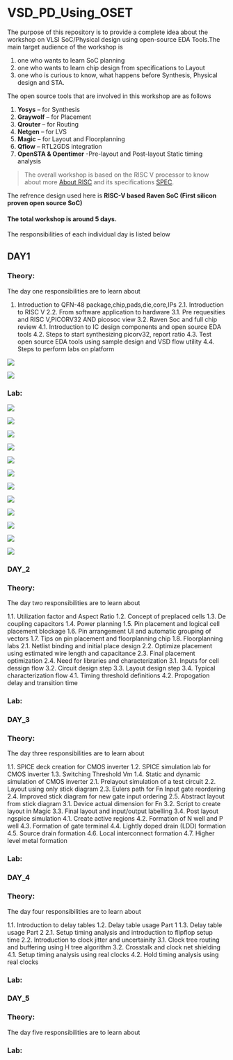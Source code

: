 #  VSD_PD_Using_OSET

The purpose of this repository is to provide a complete idea about the workshop on VLSI SoC/Physical design using open-source EDA Tools.The main target audience of the
workshop is 
1. one who wants to learn SoC planning 
2. one who wants to learn chip design from specifications to Layout
3. one who is curious to know, what happens before Synthesis, Physical design and STA.

The open source tools that are involved in this workshop are as follows
1. **Yosys** – for Synthesis
2. **Graywolf** – for Placement
3. **Qrouter** – for Routing
4. **Netgen** – for LVS
5. **Magic** – for Layout and Floorplanning
6. **Qflow** – RTL2GDS integration
7. **OpenSTA & Opentimer** -Pre-layout and Post-layout Static timing analysis
  
>The overall workshop is based on the RISC V processor to know about more [About RISC](https://riscv.org/about/) and its specifications [SPEC](https://riscv.org/technical/specifications/).

The refrence design used here is **RISC-V based Raven SoC (First silicon proven open source SoC)**

####  The total workshop is around 5 days.
The responsibilities of each individual day is listed below


## DAY1

### Theory:
 The day one responsibilities are to learn about
 
 1.  Introduction to QFN-48 package,chip,pads,die,core,IPs
 2.1.  Introduction to RISC V
 2.2.  From software application to hardware
 3.1.  Pre requesities and RISC V,PICORV32 AND picosoc view
 3.2.  Raven Soc and full chip review
 4.1.  Introduction to IC design components and open source EDA tools
 4.2.  Steps to start synthesizing picorv32, report ratio
 4.3.  Test open source EDA tools using sample design and VSD flow utility
 4.4.  Steps to perform labs on platform





![](/IMAGES/DAY1/DAY-1%20THEORY/QFN48%20package/processor_soc%20block.jpeg)



![](/IMAGES/DAY1/DAY-1%20THEORY/QFN48%20package/QFN48blocksdescr.jpeg)


### Lab:

![](/IMAGES/DAY1/DAY-1%20LAB/mcq3/yosys.jpeg)

![](/IMAGES/DAY1/DAY-1%20LAB/mcq4/sta%20command%20loc.jpeg)

![](/IMAGES/DAY1/DAY-1%20LAB/mcq5/git%20clone.jpeg)

![](/IMAGES/DAY1/DAY-1%20LAB/mcq6/command.jpeg)

![](/IMAGES/DAY1/DAY-1%20LAB/mcq7/command.jpeg)

![](/IMAGES/DAY1/DAY-1%20LAB/mcq7/layout.jpeg)

![](/IMAGES/DAY1/DAY-1%20LAB/mcq7/tkcon.jpeg)

![](/IMAGES/DAY1/DAY-1%20LAB/mcq8/command.jpeg)

![](/IMAGES/DAY1/DAY-1%20LAB/mcq8/percentage%20ratio%20flipflopby%20tot.jpeg.jpeg)

![](/IMAGES/DAY1/DAY-1%20LAB/mcq8/qflow%20manager.jpeg)

![](/IMAGES/DAY1/DAY-1%20LAB/mcq8/qflow%20synthesis%20preparation.jpeg)

![](/IMAGES/DAY1/DAY-1%20LAB/mcq8/qflowtextreport.jpeg)


### DAY_2

### Theory:

 The day two responsibilities are to learn about

   1.1.  Utilization factor and Aspect Ratio
   1.2.  Concept of preplaced cells 
   1.3.  De coupling capacitors
   1.4.  Power planning
   1.5.  Pin placement and logical cell placement blockage
   1.6.  Pin arrangement UI and automatic grouping of vectors
   1.7.  Tips on pin placement and floorplanning chip
   1.8.  Floorplanning labs
   2.1.  Netlist binding and initial place design
   2.2.  Optimize placement using estimated wire length and capacitance
   2.3.  Final placement optimization
   2.4.  Need for libraries and characterization
   3.1.  Inputs for cell dessign flow
   3.2.  Circuit design step
   3.3.  Layout design step
   3.4.  Typical characterization flow
   4.1.  Timing threshold definitions
   4.2.  Propogation delay and transition time
   
   
### Lab:



### DAY_3

### Theory:

 The day three responsibilities are to learn about
 
 1.1.  SPICE deck creation for CMOS inverter
 1.2.  SPICE simulation lab for CMOS inverter
 1.3.  Switching Threshold Vm
 1.4.  Static and dynamic simulation of CMOS inverter
 2.1.  Prelayout simulation of a test circuit
 2.2.  Layout using only stick diagram
 2.3.  Eulers path for Fn Input gate reordering
 2.4.  Improved stick diagram for new gate input ordering
 2.5.  Abstract layout from stick diagram
 3.1.  Device actual dimension for Fn
 3.2.  Script to create layout in Magic
 3.3.  Final layout and input/output labelling
 3.4.  Post layout ngspice simulation
 4.1.  Create active regions
 4.2.  Formation of N well and P well
 4.3.  Formation of gate terminal
 4.4.  Lightly doped drain (LDD) formation
 4.5.  Source drain formation
 4.6.  Local interconnect formation
 4.7.  Higher level metal formation
 


### Lab:



### DAY_4

### Theory:

 The day four responsibilities are to learn about
 
 1.1.  Introduction to delay tables
 1.2.  Delay table usage Part 1
 1.3.  Delay table usage Part 2
 2.1.  Setup timing analysis and introduction to flipflop setup time
 2.2.  Introduction to clock jitter and uncertainity
 3.1.  Clock tree routing and buffering using H tree algorithm
 3.2.  Crosstalk and clock net shielding
 4.1.  Setup timing analysis using real clocks
 4.2.  Hold timing analysis using real clocks
 
 

### Lab:



### DAY_5

### Theory:

 The day five responsibilities are to learn about


### Lab:
